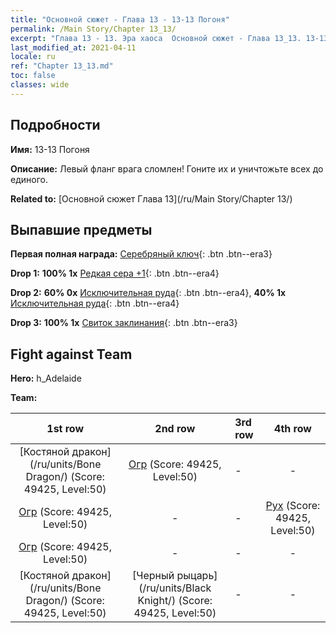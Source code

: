 ```yaml
---
title: "Основной сюжет - Глава 13 - 13-13 Погоня"
permalink: /Main Story/Chapter 13_13/
excerpt: "Глава 13 - 13. Эра хаоса  Основной сюжет - Глава 13_13. 13-13 Погоня"
last_modified_at: 2021-04-11
locale: ru
ref: "Chapter 13_13.md"
toc: false
classes: wide
---
```


## Подробности

 **Имя:** 13-13 Погоня

 **Описание:** Левый фланг врага сломлен! Гоните их и уничтожьте всех до единого.

 **Related to:** [Основной сюжет Глава 13](/ru/Main Story/Chapter 13/)

## Выпавшие предметы

 **Первая полная награда:** [Серебряный ключ](/ru/Items/con_693/){: .btn .btn--era3}

 **Drop 1:** **100% 1x** [Редкая сера +1](/ru/Items/mat_43/){: .btn .btn--era4}

 **Drop 2:** **60% 0x** [Исключительная руда](/ru/Items/mat_33/){: .btn .btn--era4}, **40% 1x** [Исключительная руда](/ru/Items/mat_33/){: .btn .btn--era4}

 **Drop 3:** **100% 1x** [Свиток заклинания](/ru/Items/con_694/){: .btn .btn--era3}


## Fight against Team
 **Hero:** h_Adelaide

 **Team:**


  | 1st row | 2nd row | 3rd row | 4th row |
  |:----:|:----:|:----|:----:|
  | [Костяной дракон](/ru/units/Bone Dragon/) (Score: 49425, Level:50)  | [Огр](/ru/units/Ogre/) (Score: 49425, Level:50)  | - | - |
  | [Огр](/ru/units/Ogre/) (Score: 49425, Level:50)  | - | - | [Рух](/ru/units/Roc/) (Score: 49425, Level:50)  |
  | [Огр](/ru/units/Ogre/) (Score: 49425, Level:50)  | - | - | - |
  | [Костяной дракон](/ru/units/Bone Dragon/) (Score: 49425, Level:50)  | [Черный рыцарь](/ru/units/Black Knight/) (Score: 49425, Level:50)  | - | - |


